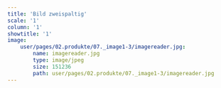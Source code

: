 ```yaml
---
title: 'Bild zweispaltig'
scale: '1'
column: '1'
showtitle: '1'
image:
    user/pages/02.produkte/07._image1-3/imagereader.jpg:
        name: imagereader.jpg
        type: image/jpeg
        size: 151236
        path: user/pages/02.produkte/07._image1-3/imagereader.jpg
---
```


